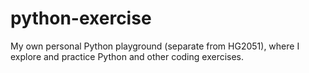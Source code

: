 # python-exercise
My own personal Python playground (separate from HG2051), where I explore and practice Python and other coding exercises.
